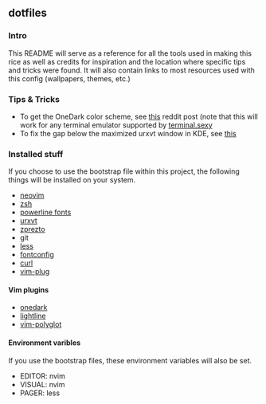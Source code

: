 dotfiles
--------

### Intro

This README will serve as a reference for all the tools
used in making this rice as well as credits for inspiration
and the location where specific tips and tricks were found.
It will also contain links to most resources used with this
config (wallpapers, themes, etc.)

### Tips & Tricks

- To get the OneDark color scheme, see [this](https://www.reddit.com/r/kde/comments/53mski/atoms_one_dark_coloscheme_for_konsole/d8ezblu?utm_source=share&utm_medium=web2x) reddit post (note that this will work for any terminal emulator supported by [terminal.sexy](https://terminal.sexy)
- To fix the gap below the maximized urxvt window in KDE, see [this](https://www.reddit.com/r/kde/comments/6c6u6e/maximized_window_isnt_completely_maximized/dhub8q3?utm_source=share&utm_medium=web2x)

### Installed stuff

If you choose to use the bootstrap file within this project,
the following things will be installed on your system.

- [neovim](https://neovim.io/)
- [zsh](http://www.zsh.org/)
- [powerline fonts](https://github.com/powerline/fonts/)
- [urxvt](https://wiki.archlinux.org/index.php/Rxvt-unicode)
- [zprezto](https://github.com/sorin-ionescu/prezto)
- git
- [less](https://www.gnu.org/software/less/)
- [fontconfig](https://www.freedesktop.org/wiki/Software/fontconfig/)
- [curl](https://curl.haxx.se/)
- [vim-plug](https://github.com/junegunn/vim-plug)

#### Vim plugins

- [onedark](https://github.com/joshdick/onedark.vim)
- [lightline](https://github.com/itchyny/lightline.vim)
- [vim-polyglot](https://github.com/sheerun/vim-polyglot)

#### Environment varibles

If you use the bootstrap files, these environment variables
will also be set.

- EDITOR: nvim
- VISUAL: nvim
- PAGER: less
